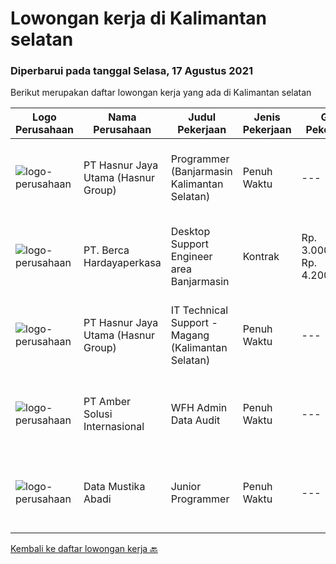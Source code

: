 
  # Lowongan kerja di Kalimantan selatan

  ### Diperbarui pada tanggal Selasa, 17 Agustus 2021

  Berikut merupakan daftar lowongan kerja yang ada di Kalimantan selatan

  |Logo Perusahaan | Nama Perusahaan | Judul Pekerjaan | Jenis Pekerjaan | Gaji Pekerjaan | Lokasi | Deskripsi | Tanggal diunggah | Pranala |
  | -------------- | --------------- | --------------- | --------- | --------- | -------------- | ------- | ----------- | ----------- |
  |![logo-perusahaan](https://image-service-cdn.seek.com.au/ce6f66b5ddea48c0961eddc201a535616844de99/ee4dce1061f3f616224767ad58cb2fc751b8d2dc)|PT Hasnur Jaya Utama (Hasnur Group)|Programmer (Banjarmasin Kalimantan Selatan)|Penuh Waktu|---|Banjarmasin|Job Descriptions:  Develops code and creates customized applications to enhance product based on business needs Investigates and resolves matters of...|Jumat, 13 Agustus 2021|https://www.jobstreet.co.id/id/job/programmer-banjarmasin-kalimantan-selatan-3592525?token=0~c9150fbf-4390-475f-82b0-68bbc0639d2f&sectionRank=1&jobId=jobstreet-id-job-3592525|
|![logo-perusahaan](https://image-service-cdn.seek.com.au/0c900ac2b5b1a2cf9bee651ce5d069e68ff14c92/ee4dce1061f3f616224767ad58cb2fc751b8d2dc)|PT. Berca Hardayaperkasa|Desktop Support Engineer area Banjarmasin|Kontrak|Rp. 3.000.000-Rp. 4.200.000|Banjarmasin|Delivery the implementation and provide PC, Printer, and Networking. Analyze and diagnose technical issues and give fast problem resolution Technical...|Jumat, 13 Agustus 2021|https://www.jobstreet.co.id/id/job/desktop-support-engineer-area-banjarmasin-3592627?token=0~c9150fbf-4390-475f-82b0-68bbc0639d2f&sectionRank=2&jobId=jobstreet-id-job-3592627|
|![logo-perusahaan](https://image-service-cdn.seek.com.au/ce6f66b5ddea48c0961eddc201a535616844de99/ee4dce1061f3f616224767ad58cb2fc751b8d2dc)|PT Hasnur Jaya Utama (Hasnur Group)|IT Technical Support - Magang (Kalimantan Selatan)|Penuh Waktu|---|Banjarbaru|Requirement: Age between 25 - 28 years old Candidate must possess at least a Bachelor's Degree, Engineering (Computer/Telecommunication) or equivalent...|Selasa, 10 Agustus 2021|https://www.jobstreet.co.id/id/job/it-technical-support-magang-kalimantan-selatan-3597338?token=0~c9150fbf-4390-475f-82b0-68bbc0639d2f&sectionRank=3&jobId=jobstreet-id-job-3597338|
|![logo-perusahaan](https://us.123rf.com/450wm/pavelstasevich/pavelstasevich1811/pavelstasevich181101027/112815900-stock-vector-no-image-available-icon-flat-vector.jpg?ver=6)|PT Amber Solusi Internasional|WFH Admin Data Audit|Penuh Waktu|---|Bali|Job Responsibilities: Data extraction, preparation, formula-calculation, formatting, cleaning up (this can be for item master data, pricing, customer...|Rabu, 04 Agustus 2021|https://www.jobstreet.co.id/id/job/wfh-admin-data-audit-3592720?token=0~c9150fbf-4390-475f-82b0-68bbc0639d2f&sectionRank=4&jobId=jobstreet-id-job-3592720|
|![logo-perusahaan](https://image-service-cdn.seek.com.au/3e5fecba6d669c5692a95e963ae9050983e92375/ee4dce1061f3f616224767ad58cb2fc751b8d2dc)|Data Mustika Abadi|Junior Programmer|Penuh Waktu|---|Banjarmasin|Persyaratan: Menguasai JS,PHP, CSS Menguasai database Mssql Server &amp; MySql Mampu dan bisa dengan RadStudio 10.3 menjadi nilai plus Mampu dan bisa...|Selasa, 03 Agustus 2021|https://www.jobstreet.co.id/id/job/junior-programmer-3592100?token=0~c9150fbf-4390-475f-82b0-68bbc0639d2f&sectionRank=5&jobId=jobstreet-id-job-3592100|


  [Kembali ke daftar lowongan kerja 🔙](../README.md#daftar-lowongan-kerja)
  